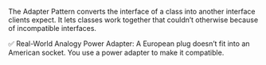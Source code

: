 The Adapter Pattern converts the interface of a class into another interface clients expect. It lets classes work together that couldn’t otherwise because of incompatible interfaces.

✅ Real-World Analogy
Power Adapter: A European plug doesn’t fit into an American socket. You use a power adapter to make it compatible.